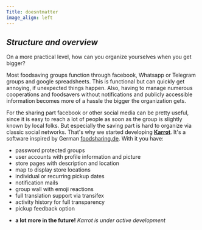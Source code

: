 ```yaml
---
Title: doesntmatter
image_align: left
---
```


## <div class="fa fa-calendar-check-o"></div> _Structure and overview_

On a more practical level, how can you organize yourselves when you get bigger?

Most foodsaving groups function through facebook, Whatsapp or Telegram groups and google spreadsheets. This is functional but can quickly get annoying, if unexpected things happen. Also, having to manage numerous cooperations and foodsavers without notifications and publicly accessible information becomes more of a hassle the bigger the organization gets.

For the sharing part facebook or other social media can be pretty useful, since it is easy to reach a lot of people as soon as the group is slightly known by local folks. But especially the saving part is hard to organize via classic social networks. That's why we started developing **<a href="https://blog.foodsaving.world/2017/05/11/walkthrough.html" target="_blank">Karrot</a>**. It's a software inspired by German <a href="https://foodsharing.de/" target="_blank">foodsharing.de</a>. With it you have:

- password protected groups
- user accounts with profile information and picture
- store pages with description and location
- map to display store locations
- individual or recurring pickup dates
- notification mails
- group wall with emoji reactions
- full translation support via transifex
- activity history for full transparency
- pickup feedback option
* **a lot more in the future!** _Karrot is under active development_
